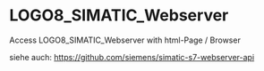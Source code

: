 # LOGO8_SIMATIC_Webserver
Access LOGO8_SIMATIC_Webserver with html-Page  / Browser

siehe auch:
https://github.com/siemens/simatic-s7-webserver-api
